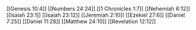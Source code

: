 [[Genesis 10:4]]
[[Numbers 24:24]]
[[1 Chronicles 1:7]]
[[Nehemiah 6:12]]
[[Isaiah 23:1]]
[[Isaiah 23:12]]
[[Jeremiah 2:10]]
[[Ezekiel 27:6]]
[[Daniel 7:25]]
[[Daniel 11:28]]
[[Matthew 24:10]]
[[Revelation 12:12]]
